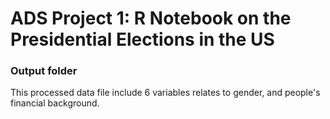 # ADS Project 1:  R Notebook on the Presidential Elections in the US

### Output folder

This processed data file include 6 variables relates to gender, and people's financial background. 

